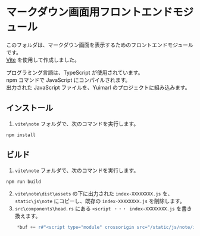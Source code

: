 # マークダウン画面用フロントエンドモジュール

このフォルダは、マークダウン画面を表示するためのフロントエンドモジュールです。  
[Vite](https://ja.vitejs.dev/) を使用して作成しました。

プログラミング言語は、TypeScript が使用されています。  
npm コマンドで JavaScript にコンパイルされます。  
出力された JavaScript ファイルを、Yuimarl のプロジェクトに組み込みます。

## インストール

1. `vite\note` フォルダで、次のコマンドを実行します。

```
npm install
```

## ビルド

1. `vite\note` フォルダで、次のコマンドを実行します。

```
npm run build
```

2. `vite\note\dist\assets` の下に出力された `index-XXXXXXXX.js` を、 `static\js\note` にコピーし、既存の `index-XXXXXXXX.js` を削除します。
3. `src\components\head.rs` にある `<script ・・・ index-XXXXXXXX.js` を書き換えます。

```Rust
    *buf += r#"<script type="module" crossorigin src="/static/js/note/index-XXXXXXXX.js"></script>"#;
```
